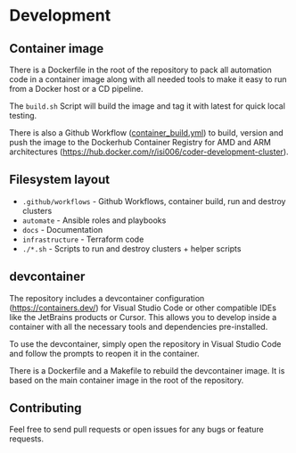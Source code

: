 # Development

## Container image

There is a Dockerfile in the root of the repository to pack all automation code in a container image along with all needed tools to make it easy to run from a Docker host or a CD pipeline.

The `build.sh` Script will build the image and tag it with latest for quick local testing.

There is also a Github Workflow ([container_build.yml](../.github/workflows/container_build.yml)) to build, version and push the image to the Dockerhub Container Registry for AMD and ARM architectures (https://hub.docker.com/r/isi006/coder-development-cluster).

## Filesystem layout

* `.github/workflows` - Github Workflows, container build, run and destroy clusters
* `automate` - Ansible roles and playbooks
* `docs` - Documentation
* `infrastructure` - Terraform code
* `./*.sh` - Scripts to run and destroy clusters + helper scripts

## devcontainer

The repository includes a devcontainer configuration (https://containers.dev/) for Visual Studio Code or other compatible IDEs like the JetBrains products or Cursor. This allows you to develop inside a container with all the necessary tools and dependencies pre-installed.

To use the devcontainer, simply open the repository in Visual Studio Code and follow the prompts to reopen it in the container.

There is a Dockerfile and a Makefile to rebuild the devcontainer image. It is based on the main container image in the root of the repository.

## Contributing

Feel free to send pull requests or open issues for any bugs or feature requests.
